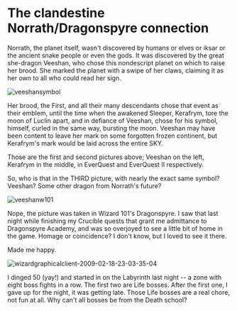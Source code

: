 # The clandestine Norrath/Dragonspyre connection

Norrath, the planet itself, wasn't discovered by humans or elves or iksar or the ancient snake people or even the gods. It was discovered by the great she-dragon Veeshan, who chose this nondescript planet on which to raise her brood. She marked the planet with a swipe of her claws, claiming it as her own to all who could read her sign.

![](http://westkarana.com/wp-content/uploads/2009/02/veeshansymbol.jpg "veeshansymbol")

Her brood, the First, and all their many descendants chose that event as their emblem, until the time when the awakened Sleeper, Kerafrym, tore the moon of Luclin apart, and in defiance of Veeshan, chose for his symbol, himself, curled in the same way, bursting the moon. Veeshan may have been content to leave her mark on some forgotten frozen continent, but Kerafrym's mark would be laid across the entire SKY.

Those are the first and second pictures above; Veeshan on the left, Kerafrym in the middle, in EverQuest and EverQuest II respectively.

So, who is that in the THIRD picture, with nearly the exact same symbol? Veeshan? Some other dragon from Norrath's future?

![](http://westkarana.com/wp-content/uploads/2009/02/veeshanw101.jpg "veeshanw101")

Nope, the picture was taken in Wizard 101's Dragonspyre. I saw that last night while finishing my Crucible quests that grant me admittance to Dragonspyre Academy, and was so overjoyed to see a little bit of home in the game. Homage or coincidence? I don't know, but I loved to see it there.

Made me happy.

![](http://westkarana.com/wp-content/uploads/2009/02/wizardgraphicalclient-2009-02-18-23-03-35-04.jpg "wizardgraphicalclient-2009-02-18-23-03-35-04")

I dinged 50 (yay!) and started in on the Labyrinth last night -- a zone with eight boss fights in a row. The first two are Life bosses. After the first one, I gave up for the night, it was getting late. Those Life bosses are a real chore, not fun at all. Why can't all bosses be from the Death school?

